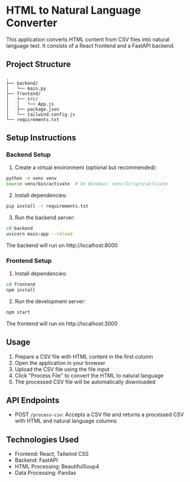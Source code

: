 # HTML to Natural Language Converter

This application converts HTML content from CSV files into natural language text. It consists of a React frontend and a FastAPI backend.

## Project Structure

```
.
├── backend/
│   └── main.py
├── frontend/
│   ├── src/
│   │   └── App.js
│   ├── package.json
│   └── tailwind.config.js
└── requirements.txt
```

## Setup Instructions

### Backend Setup

1. Create a virtual environment (optional but recommended):
```bash
python -m venv venv
source venv/bin/activate  # On Windows: venv\Scripts\activate
```

2. Install dependencies:
```bash
pip install -r requirements.txt
```

3. Run the backend server:
```bash
cd backend
uvicorn main:app --reload
```

The backend will run on http://localhost:8000

### Frontend Setup

1. Install dependencies:
```bash
cd frontend
npm install
```

2. Run the development server:
```bash
npm start
```

The frontend will run on http://localhost:3000

## Usage

1. Prepare a CSV file with HTML content in the first column
2. Open the application in your browser
3. Upload the CSV file using the file input
4. Click "Process File" to convert the HTML to natural language
5. The processed CSV file will be automatically downloaded

## API Endpoints

- POST `/process-csv`: Accepts a CSV file and returns a processed CSV with HTML and natural language columns

## Technologies Used

- Frontend: React, Tailwind CSS
- Backend: FastAPI
- HTML Processing: BeautifulSoup4
- Data Processing: Pandas 